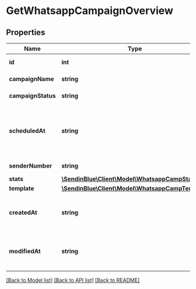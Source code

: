 # GetWhatsappCampaignOverview

## Properties
Name | Type | Description | Notes
------------ | ------------- | ------------- | -------------
**id** | **int** | ID of the Whatsapp Campaign | 
**campaignName** | **string** | Name of the Whatsapp Campaign | 
**campaignStatus** | **string** | Status of the Whatsapp Campaign | 
**scheduledAt** | **string** | UTC date-time on which Whatsapp campaign is scheduled. Should be in YYYY-MM-DDTHH:mm:ss.SSSZ format | [optional] 
**senderNumber** | **string** | Sender of the Whatsapp Campaign | 
**stats** | [**\SendinBlue\Client\Model\WhatsappCampStats**](WhatsappCampStats.md) |  | [optional] 
**template** | [**\SendinBlue\Client\Model\WhatsappCampTemplate**](WhatsappCampTemplate.md) |  | 
**createdAt** | **string** | Creation UTC date-time of the SMS campaign (YYYY-MM-DDTHH:mm:ss.SSSZ) | 
**modifiedAt** | **string** | UTC date-time of last modification of the SMS campaign (YYYY-MM-DDTHH:mm:ss.SSSZ) | 

[[Back to Model list]](../../README.md#documentation-for-models) [[Back to API list]](../../README.md#documentation-for-api-endpoints) [[Back to README]](../../README.md)


